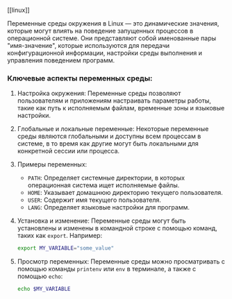[[linux]]

Переменные среды окружения в Linux — это динамические значения, которые могут влиять на поведение запущенных процессов в операционной системе. Они представляют собой именованные пары "имя-значение", которые используются для передачи конфигурационной информации, настройки среды выполнения и управления поведением программ.

### Ключевые аспекты переменных среды:

1. Настройка окружения: Переменные среды позволяют пользователям и приложениям настраивать параметры работы, такие как путь к исполняемым файлам, временные зоны и языковые настройки.

2. Глобальные и локальные переменные: Некоторые переменные среды являются глобальными и доступны всем процессам в системе, в то время как другие могут быть локальными для конкретной сессии или процесса.

3. Примеры переменных:
   - `PATH`: Определяет системные директории, в которых операционная система ищет исполняемые файлы.
   - `HOME`: Указывает домашнюю директорию текущего пользователя.
   - `USER`: Содержит имя текущего пользователя.
   - `LANG`: Определяет языковые настройки для программ.

4. Установка и изменение: Переменные среды могут быть установлены и изменены в командной строке с помощью команд, таких как `export`. Например:
   ```bash
   export MY_VARIABLE="some_value"
   ```

5. Просмотр переменных: Переменные среды можно просматривать с помощью команды `printenv` или `env` в терминале, а также с помощью `echo`:
   ```bash
   echo $MY_VARIABLE
   ```